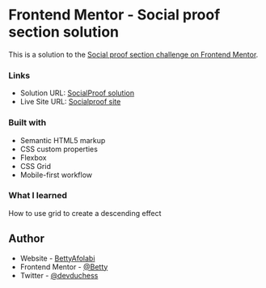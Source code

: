 # Frontend Mentor - Social proof section solution

This is a solution to the [Social proof section challenge on Frontend Mentor](https://www.frontendmentor.io/challenges/social-proof-section-6e0qTv_bA).

### Links

- Solution URL: [SocialProof solution](https://github.com/BettyAfolabi/Socialproof)
- Live Site URL: [Socialproof site](https://betty-social-proof-solution.netlify.app/)

### Built with

- Semantic HTML5 markup
- CSS custom properties
- Flexbox
- CSS Grid
- Mobile-first workflow

### What I learned

How to use grid to create a descending effect

## Author

- Website - [BettyAfolabi](https://linkedin.com/in/elizabeth)
- Frontend Mentor - [@Betty](https://www.frontendmentor.io/profile/Betty)
- Twitter - [@devduchess](https://www.twitter.com/devduchess)
